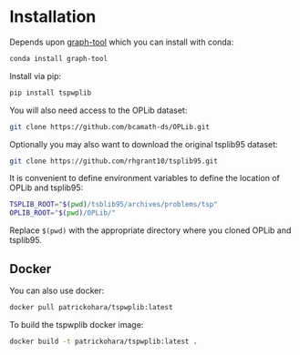 # Installation

Depends upon [graph-tool](https://graph-tool.skewed.de/) which you can install with conda:

```bash
conda install graph-tool
```

Install via pip:

```bash
pip install tspwplib
```

You will also need access to the OPLib dataset:

```bash
git clone https://github.com/bcamath-ds/OPLib.git
```

Optionally you may also want to download the original tsplib95 dataset:

```bash
git clone https://github.com/rhgrant10/tsplib95.git
```

It is convenient to define environment variables to define the location of OPLib and tsplib95:

```bash
TSPLIB_ROOT="$(pwd)/tsblib95/archives/problems/tsp"
OPLIB_ROOT="$(pwd)/OPLib/"
```

Replace `$(pwd)` with the appropriate directory where you cloned OPLib and tsplib95.

## Docker

You can also use docker:

```bash
docker pull patrickohara/tspwplib:latest
```

To build the tspwplib docker image:
```bash
docker build -t patrickohara/tspwplib:latest .
```
